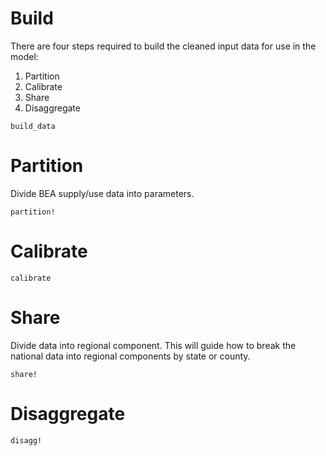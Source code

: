 # Build

There are four steps required to build the cleaned input data for use in the model:
1. Partition
2. Calibrate
3. Share
4. Disaggregate

```@docs
build_data
```

# Partition

Divide BEA supply/use data into parameters.

```@docs
partition!
```

# Calibrate

```@docs
calibrate
```

# Share

Divide data into regional component. This will guide how to break the national data into regional components by state or county.

```@docs
share!
```

# Disaggregate

```@docs
disagg!
```